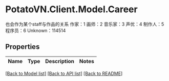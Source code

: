 # PotatoVN.Client.Model.Career
也会作为某个staff与作品的关系  作家：1  画师：2  音乐家：3  声优：4  制作人：5  程序员：6  Unknown：114514

## Properties

Name | Type | Description | Notes
------------ | ------------- | ------------- | -------------

[[Back to Model list]](../README.md#documentation-for-models) [[Back to API list]](../README.md#documentation-for-api-endpoints) [[Back to README]](../README.md)

